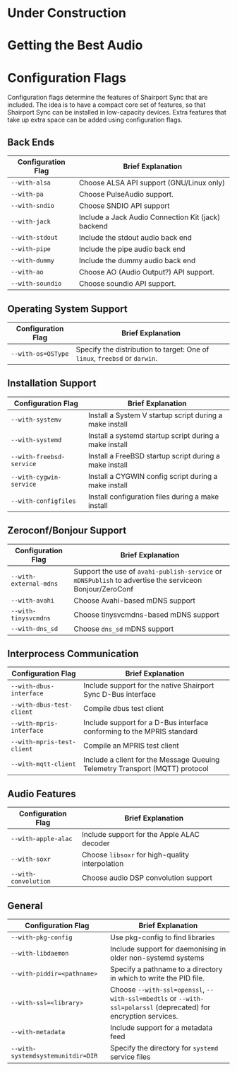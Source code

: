 Under Construction
=====

Getting the Best Audio
===

Configuration Flags
===
Configuration flags determine the features of Shairport Sync that are included. The idea is to have a compact core set of features, so that Shairport Sync can be installed in low-capacity devices. Extra features that take up extra space can be added using configuration flags.

Back Ends
---
 | Configuration Flag | Brief Explanation |
 | --- | --- |
 |  `--with-alsa` | Choose ALSA API support (GNU/Linux only) |
 |  `--with-pa` | Choose PulseAudio support. |
 |  `--with-sndio` | Choose SNDIO API support |
 |  `--with-jack` | Include a Jack Audio Connection Kit (jack) backend |
 |  `--with-stdout` | Include the stdout audio back end |
 |  `--with-pipe` | Include the pipe audio back end |
 |  `--with-dummy` | Include the dummy audio back end |
 |  `--with-ao` | Choose AO (Audio Output?) API support. |
 |  `--with-soundio` | Choose soundio API support. |
 
Operating System Support
---
 | Configuration Flag | Brief Explanation |
 | --- | --- |
 | `--with-os=OSType` | Specify the distribution to target: One of `linux`, `freebsd` or `darwin`. |

Installation Support
---
 | Configuration Flag | Brief Explanation |
 | --- | --- |
 |  `--with-systemv` | Install a System V startup script during a make install |
 |  `--with-systemd` | Install a systemd startup script during a make install |
 |  `--with-freebsd-service` | Install a FreeBSD startup script during a make install |
 |  `--with-cygwin-service` | Install a CYGWIN config script during a make install |
 |  `--with-configfiles` | Install configuration files during a make install |

Zeroconf/Bonjour Support
---
 | Configuration Flag | Brief Explanation |
 | --- | --- |
 |  `--with-external-mdns` | Support the use of `avahi-publish-service` or `mDNSPublish` to advertise the serviceon Bonjour/ZeroConf |
 |  `--with-avahi` | Choose Avahi-based mDNS support |
 |  `--with-tinysvcmdns` | Choose tinysvcmdns-based mDNS support |
 |  `--with-dns_sd` | Choose `dns_sd` mDNS support |

Interprocess Communication
---
 | Configuration Flag | Brief Explanation |
 | --- | --- |
 |  `--with-dbus-interface` | Include support for the native Shairport Sync D-Bus interface |
 |  `--with-dbus-test-client` | Compile dbus test client |
 |  `--with-mpris-interface` | Include support for a D-Bus interface conforming to the MPRIS standard |
 |  `--with-mpris-test-client` | Compile an MPRIS test client |
 |  `--with-mqtt-client` | Include a client for the Message Queuing Telemetry Transport (MQTT) protocol |

Audio Features
---
 | Configuration Flag | Brief Explanation |
 | --- | --- |
 |  `--with-apple-alac` | Include support for the Apple ALAC decoder |
 |  `--with-soxr` | Choose `libsoxr` for high-quality interpolation |
 |  `--with-convolution` | Choose audio DSP convolution support |


General
---
 | Configuration Flag | Brief Explanation |
 | --- | --- |
 |  `--with-pkg-config` | Use pkg-config to find libraries |
 |  `--with-libdaemon` | Include support for daemonising in older non-systemd systems |
 |  `--with-piddir=<pathname>` | Specify a pathname to a directory in which to write the PID file.
 |  `--with-ssl=<library>` | Choose `--with-ssl=openssl`, `--with-ssl=mbedtls` or `--with-ssl=polarssl` (deprecated) for encryption services. |
 |  `--with-metadata` | Include support for a metadata feed |
 |  `--with-systemdsystemunitdir=DIR` | Specify the directory for `systemd` service files |

